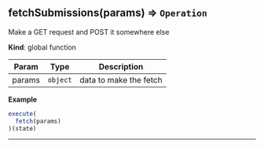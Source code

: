 <a name="fetchSubmissions"></a>

## fetchSubmissions(params) ⇒ <code>Operation</code>
Make a GET request and POST it somewhere else

**Kind**: global function  

| Param | Type | Description |
| --- | --- | --- |
| params | <code>object</code> | data to make the fetch |

**Example**  
```js
execute(
  fetch(params)
)(state)
```

* * *

